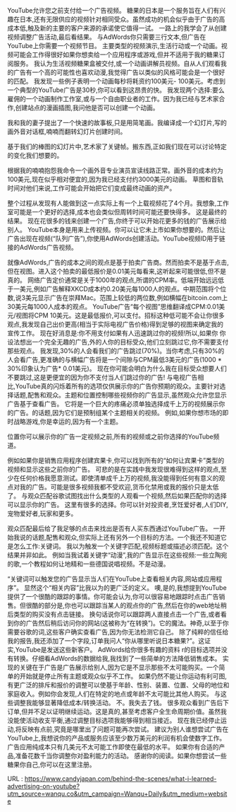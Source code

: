 YouTube允许您之前支付给一个广告视频。 
 糖果的日本是一个服务旨在人们有兴趣在日本,还有无限供应的视频针对相同受众。虽然成功的机会似乎由于广告的高成本低,触及新的主要的客户来源的承诺使它值得一试。 
 一路上的我学会了从创建视频调整广告活动,最后看结果。 
 与AdWords你只需要三行文本,但广告在YouTube上你需要一个视频节目。 
 主要类型的视频演示,生活行动或一个动画。视频可能会工作得很好如果你想卖给一个应用程序或游戏,但并不适用于我的糖果订阅服务。 
 我认为生活视频糖果盒被交付,或一个动画讲解员视频。自从人们观看我的广告有一个高的可能性也喜欢动漫,我觉得广告以类似的风格可能会是一个很好的匹配。 
 我发现一些例子表明一个动画每秒将耗资约100美元- 100美元。考虑到一个典型的YouTube广告是30秒,你可以看到这昂贵的快。 
 我发现两个选择:要么雇佣的一个动画制作工作室,或与一个自由职业者的工作。因为我已经与艺术家合作,创建站点的漫画插图,我问他是否可以创建一个动画。 
  
 我和我的妻子提出了一个快速的故事板,只是用简笔画。我编译成一个幻灯片,写的画外音对话框,喃喃而翻转幻灯片创建时间。 
  
 基于我们的棒图的幻灯片中,艺术家了关键帧。搬东西,正如我们现在可以讨论特定的变化我们想要的。 
  
 根据我的喃喃抱怨我命令一个画外音专业演员宣读线路正常。画外音的成本约为100美元,现在似乎相对便宜的,因为我已经支付约3000美元的动画。 
 草图和音轨时间对他们来说,工作可能会开始把它们变成最终动画的资产。 
  
 整个过程从发现有人能做到这一点实际上有一个上载视频花了4个月。我想象,工作室可能是一个更好的选择,成本也会类似但周转时间可能还要快得多。 
 这是最终的结果。 
 现在花很多的钱来创建一个广告,你终于可以开始花更多的钱的广告展示给别人。 
 YouTube本身是用来上传视频。你可以让它未上市如果你想要的。然后让广告出现在视频(“队列广告”),你使用AdWords创建活动。YouTube视频ID用于链接的AdWords广告视频。 
  
 就像AdWords,广告的成本之间的观点是基于拍卖广告商。然而拍卖不是基于点击,但在视图。进入这个拍卖的最低报价是0.01美元每看来,这听起来可能很低,但不是真的。 
 网络广告定价通常是关于1000年的观点,所谓的CPM率。低端开始远远低于一美元,例如广告解释XKCD成本约0.20美元每1000人的观点。中期范围将个位数,说3美元显示广告在崇拜Mac。范围上较低的两位数,例如横幅在bitcoin.com上30美元每1000人成本的观点。 
 YouTube广告“每个视图”思维翻译成CPM:0.01美元/视图将CPM 10美元。这是最低报价,可以支付。招标这种低可能不会让你很多观点,我发现自己出价更高(相当于实际电视广告价格)得到足够的视图来确定我的宣传工作。 
 现在好消息是:你不用支付如果有人迅速跳过你的视频!所以,如果你 
 你设法想出一个完全无趣的广告,外的人你的目标受众,他们立刻跳过它,你不需要支付那些观点。 
 我发现,30%的人会看我们的广告跳过(70%)。当你考虑,只有30%的人会看广告,更准确的与横幅广告将是一个间隙与CPM最低3美元的广告(1000 * 30%印象认为广告* 0.01美元)。 
 现在你可能会明白为什么我在目标受众想要人们不要跳过,这是更便宜的因为你不支付当人们跳过你的广告! 
 与电视广告相比,YouTube真的闪烁着所有的选项仅供展示你的广告你预期的观众。主要针对选择话题,配售和观众。主题和位置控制哪些视频你的广告显示,虽然观众允许您显示广告基于查看广告。 
 它将是一个巨大的疼痛必须单独选择成千上万的视频展示你的广告。的话题,因为它们是预制组某个主题相关的视频。 
 例如,如果你想市场的即时战略游戏,你是幸运的,因为有一个主题。 
  
 位置你可以展示你的广告一定视频之前,所有的视频或之前你选择的YouTube频道。 
  
 例如如果你是销售应用程序创建宾果卡,你可以找到所有的“如何让宾果卡”类型的视频和显示这些之前你的广告。 
 可悲的是在实践中我发现很难得到这样的观点,至少在任何价格我愿意测试。即使清单成千上万的视频,我没能得到任何有意义的观点对我的广告。可能是很多视频我都不受欢迎,货币化禁用或我的报价只是太低了。 
 与观众匹配谷歌试图找出什么类型的人观看一个视频,然后如果匹配你的选择可以显示你的广告。 
 这里有很多的选择。你可以针对投资者,烹饪爱好者,人们DIY,宠物爱好者,玩家和更多。 
  
 观众匹配最后给了我足够的点击来找出是否有人买东西通过YouTube广告。 
 一开始我说的话题,配售和观众,但实际上还有另外一个目标的方法。一个我还不知道它是怎么工作:关键词。 
 我以为触发一个关键字匹配,视频标题或描述必须匹配。这个结果并非如此。 
 例如当我试着关键字“动漫”,我的广告显示在这些视频:一些立陶宛的歌,一个教程如何让地精和一些德国说唱视频。不是动漫。 
  
 “关键词可以触发您的广告显示当人们在YouTube上查看相关内容,网站或应用程序”。 
 显然这个“相关内容”比我以为的更广泛的定义。 
 噢,是的,我想提到YouTube提供了一个很酷的跟踪的事情。你可能会认为,你可以很容易地跟踪时点击广告销售。但很酷的部分是,你也可以跟踪当某人的观点你的广告,然后在你的web地址稍后类型的购买没有点击链接。 
 换句话说你可以跟踪两人直接点击一个广告,或者看到你的广告然后稍后访问你的网站(这被称为“在转换”)。它的魔法。神奇,以至于你需要谷歌的词,这些客户确实查看广告,因为你无法检测它自己。 
 除了纯粹的信任给我的报告,我还添加了一个字段,订单我问人“你从哪里听说日本糖果?”。这证实,YouTube是发送这些新客户。 
 AdWords给你很多有趣的资料 
 r的目标选项并没有转换。仔细看AdWords的数据给我,我找到了一些简单的方法降低销售成本。 
 实现的关键在于广告是广告展示给别人,因为它是不显示那些不太可能购买。一个简单的开始就是停止所有主题或观众似乎不工作。 
 如果仍然不能让你运动有利可图,有更广泛的排斥和报价的调整可以使基于年龄、性别、装置、位置、父母的地位和家庭收入。例如你会发现,人们在特定的地点或年龄不太可能比其他人购买。 
 与这些调整我能够显著降低成本/转换活动。 
 不。我失去了钱。 
 很多观众看到广告后下订单,但并不足以证明继续运动。这是真的,甚至考虑客户全生命周期价值。虽然我没能使活动收支平衡,通过调整目标选项我能够得到相当接近。 
 现在我已经停止运动,将反映有点前,究竟是哪里出了问题可能再次尝试。 
 建议为别人谁想尝试广告在YouTube上,我想说你的产品或服务应该至少数万美元的利润有机会使数字工作。广告应用纯成本只有几美元不太可能工作即使在最低的水平。 
 如果你有合适的产品,准备花数千当你调整你对盈利能力的活动。 
 感谢你的阅读。如果你想尝试一些糖果你自己,你可以在这里注册。 
  
  
 URL : https://www.candyjapan.com/behind-the-scenes/what-i-learned-advertising-on-youtube?utm_source=wanqu.co&utm_campaign=Wanqu+Daily&utm_medium=website